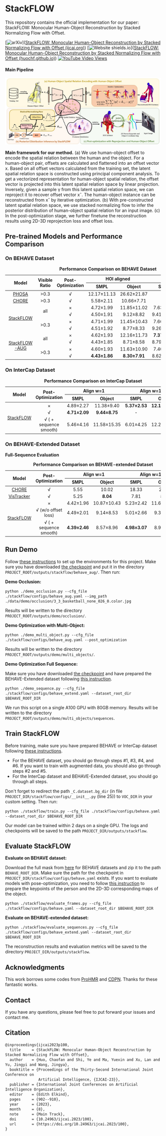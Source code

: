 # StackFLOW

This repository contains the official implementation for our paper: StackFLOW: Monocular Human-Object Reconstruction by Stacked Normalizing Flow with Offset.

[![arXiv](https://img.shields.io/badge/arXiv-NAN-00ff00.svg)]([StackFLOW: Monocular Human-Object Reconstruction by Stacked Normalizing Flow with Offset (ijcai.org)](https://www.ijcai.org/proceedings/2023/0100.pdf)) [![Website shields.io](https://img.shields.io/website-up-down-green-red/http/shields.io.svg)]([StackFLOW: Monocular Human-Object Reconstruction by Stacked Normalizing Flow with Offset (huochf.github.io)](https://huochf.github.io/StackFLOW/)) [<img alt="YouTube Video Views" src="https://img.shields.io/youtube/views/XIMLoLxmTDw?style=plastic">]()

#### Main Pipeline

![pipeline](assets/main_pipeline.jpg)

**Main framework for our method.** (a) We use human-object offset to encode the spatial relation between the human and the object. For a human-object pair, offsets are calculated and flattened into an offset vector x. Based on all offset vectors calculated from the training set, the latent spatial relation space is constructed using principal component analysis. To get a vectorized representation for human-object spatial relation, the offset vector is projected into this latent spatial relation space by linear projection. Inversely, given a sample γ from this latent spatial relation space, we can reproject it to recover offset vector xˆ. The human-object instance can be reconstructed from xˆ by iterative optimization. (b) With pre-constructed latent spatial relation space, we use stacked normalizing flow to infer the posterior distribution of human-object spatial relation for an input image. (c) In the post-optimization stage, we further finetune the reconstruction results using 2D-3D reprojection loss and offset loss.

## Pre-trained Models and Performance Comparison

### On BEHAVE Dataset

<table>
    <caption><b>Performance Comparison on BEHAVE Dataset</b></caption>
    <thead>
        <tr>
            <th rowspan="2", align="center">Model</td>
            <th rowspan="2", align="center">Visible Ratio</td>
            <th rowspan="2", align="center">Post-Optimization</td>
            <th colspan="2", align="center">HOI aligned</td>
            <th colspan="2", align="center">w/o HOI aligned</td>
        </tr>
        <tr>
            <th align="center">SMPL</td>
            <th align="center">Object</td>
            <th align="center">SMPL</td>
            <th align="center">Object</td>
        </tr>
	</thead>
	<tbody>
        <tr>
            <td align="center"><a href="https://arxiv.org/abs/2007.15649">PHOSA</a></td>
            <td align="center">>0.3</td>
            <td align="center">√</td>
            <td align="center">12.17±11.13</td>
            <td align="center">26.62±21.87</td>
            <td align="center">-</td>
            <td align="center">-</td>
        </tr>
        <tr>
            <td align="center"><a href="https://github.com/xiexh20/CHORE">CHORE</a></td>
            <td align="center">>0.3</td>
            <td align="center">√</td>
            <td align="center">5.58±2.11</td>
            <td align="center">10.66±7.71</td>
            <td align="center">-</td>
            <td align="center">-</td>
        </tr>
        <tr>
            <td rowspan="4", align="center"><a href="https://shanghaitecheducn-my.sharepoint.com/:f:/g/personal/huochf_shanghaitech_edu_cn/EvZicj-gCZtKp0DRl6CAYw8BnDyXLQk667uszsLTda8DWA?e=3IDHOe">StackFLOW</a></td>
            <td rowspan="2", align="center">all</td>
            <td align="center">×</td>
            <td align="center">4.72±1.99</td>
            <td align="center">11.85±11.02</td>
            <td align="center">7.63±5.88</td>
            <td align="center">15.71±14.35</td>
        </tr>
        <tr>
            <td align="center">√</td>
            <td align="center">4.50±1.91</td>
            <td align="center">9.12±8.82</td>
            <td align="center">9.41±14.88</td>
            <td align="center">11.15±18.12</td>
        </tr>
        <tr>
            <td rowspan="2", align="center">>0.3</td>
            <td align="center">×</td>
            <td align="center">4.71±1.99</td>
            <td align="center">11.45±10.43</td>
            <td align="center">7.66±5.98</td>
            <td align="center">15.19±13.57</td>
        </tr>
        <tr>
            <td align="center">√</td>
            <td align="center">4.51±1.92</td>
            <td align="center">8.77±8.33</td>
            <td align="center">9.26±15.03</td>
            <td align="center">10.51±17.76</td>
        </tr>
        <tr>
            <td rowspan="4", align="center"><a href="https://shanghaitecheducn-my.sharepoint.com/:f:/g/personal/huochf_shanghaitech_edu_cn/Et9Kvd5ThtZIkG_lCNh0-8sBj2CsI2t3dFuzMryHYR5Tgw?e=RWMcWe">StackFLOW-AUG</a></td>
            <td rowspan="2", align="center">all</td>
            <td align="center">×</td>
            <td align="center">4.62±1.93</td>
            <td align="center">12.16±11.73</td>
            <td align="center"><b>7.37±3.95</b></td>
            <td align="center">16.15±14.85</td>
        </tr>
        <tr>
            <td align="center">√</td>
            <td align="center">4.43±1.85</td>
            <td align="center">8.71±8.58</td>
            <td align="center">8.79±10.74</td>
            <td align="center">10.90±15.17</td>
        </tr>
        <tr>
            <td rowspan="2", align="center">>0.3</td>
            <td align="center">×</td>
            <td align="center">4.60±1.93</td>
            <td align="center">11.63±10.90</td>
            <td align="center">7.40±4.00</td>
            <td align="center">15.49±13.83</td>
        </tr>
        <tr>
            <td align="center">√</td>
            <td align="center"><b>4.43±1.86</b></td>
            <td align="center"><b>8.30±7.91</b></td>
            <td align="center">8.62±10.78</td>
            <td align="center"><b>10.19±14.44</b></td>
        </tr>
    </tbody>
</table> 



### On InterCap Dataset

<table>
    <caption><b>Performance Comparison on InterCap Dataset</b></caption>
    <thead>
        <tr>
            <th rowspan="2", align="center">Model</td>
            <th rowspan="2", align="center">Post-Optimization</td>
            <th colspan="2", align="center">Align w=1</td>
            <th colspan="2", align="center">Align w=10</td>
        </tr>
        <tr>
            <th align="center">SMPL</td>
            <th align="center">Object</td>
            <th align="center">SMPL</td>
            <th align="center">Object</td>
        </tr>
	</thead>
	<tbody>
        <tr>
            <td rowspan="4", align="center"><a href="https://shanghaitecheducn-my.sharepoint.com/:f:/g/personal/huochf_shanghaitech_edu_cn/ElpW_6hPjP5IhIN2yfaZJzsB_gMwcnuEzaVzcFA1r-wQoQ?e=5SVMyw">StackFLOW</a></td>
            <td align="center">×</td>
            <td align="center">4.89±2.27</td>
            <td align="center">11.38±9.40</td>
            <td align="center"><b>5.37±2.53</b></td>
            <td align="center"><b>12.11±10.33</b></td>
        </tr>
        <tr>
            <td align="center">√</td>
            <td align="center"><b>4.71±2.09</b></td>
            <td align="center"><b>9.44±8.75</b></td>
            <td align="center">-</td>
            <td align="center">-</td>
        </tr>
        <tr>
            <td align="center">√ ( + sequence smooth)</td>
            <td align="center">5.46±4.16</td>
            <td align="center">11.58±15.35</td>
            <td align="center">6.01±4.25</td>
            <td align="center">12.21±15.80</td>
        </tr>
    </tbody>
</table> 



### On BEHAVE-Extended Dataset

**Full-Sequence Evaluation**

<table>
    <caption><b>Performance Comparison on BEHAVE-extended Dataset</b></caption>
    <thead>
        <tr>
            <th rowspan="2", align="center">Model</td>
            <th rowspan="2", align="center">Post-Optimization</td>
            <th colspan="2", align="center">Align w=1</td>
            <th colspan="2", align="center">Align w=10</td>
        </tr>
        <tr>
            <th align="center">SMPL</td>
            <th align="center">Object</td>
            <th align="center">SMPL</td>
            <th align="center">Object</td>
        </tr>
	</thead>
	<tbody>
        <tr>
            <td align="center"><a href="https://github.com/xiexh20/CHORE">CHORE</a></td>
            <td align="center">√</td>
            <td align="center">5.55</td>
            <td align="center">10.02</td>
            <td align="center">18.33</td>
            <td align="center">20.32</td>
        </tr>
        <tr>
            <td align="center"><a href="https://github.com/xiexh20/VisTracker">VisTracker</a></td>
            <td align="center">√</td>
            <td align="center">5.25</td>
            <td align="center"><b>8.04</b></td>
            <td align="center">7.81</td>
            <td align="center"><b>8.49</b></td>
        </tr>
        <tr>
            <td rowspan="4", align="center"><a href="https://shanghaitecheducn-my.sharepoint.com/:f:/g/personal/huochf_shanghaitech_edu_cn/ElZkchKPON5CgylrtH-ziFMBn9fF_xs4GizatPGEEH9a6w?e=8NWLzw">StackFLOW</a></td>
            <td align="center">×</td>
            <td align="center">4.42±1.96</td>
            <td align="center">10.87±10.43</td>
            <td align="center">5.23±2.42</td>
            <td align="center">11.64±10.98</td>
        </tr>
        <tr>
            <td align="center">√ (w/o offset loss)</td>
            <td align="center">4.49±2.01</td>
            <td align="center">9.14±8.53</td>
            <td align="center">5.01±2.66</td>
            <td align="center">9.36±8.67</td>
        </tr>
        <tr>
            <td align="center">√ ( + sequence smooth)</td>
            <td align="center"><b>4.39±2.46</b></td>
            <td align="center">8.57±8.96</td>
            <td align="center"><b>4.98±3.07</b></td>
            <td align="center">8.94±9.29</td>
        </tr>
    </tbody>
</table> 



## Run Demo

Follow [these instructions](./docs/SET_UP_ENV.md) to set up the environments for this project. Make sure you have downloaded [the checkpoint](https://shanghaitecheducn-my.sharepoint.com/:f:/g/personal/huochf_shanghaitech_edu_cn/Et9Kvd5ThtZIkG_lCNh0-8sBj2CsI2t3dFuzMryHYR5Tgw?e=RWMcWe) and put it in the directory `PROJECT_ROOT/outputs/stackflow/behave_aug/`. Then run:

**Demo Occlusion:**

```
python ./demo_occlusion.py --cfg_file ./stackflow/configs/behave_aug.yaml --img_path ./data/demo/occlusion/3_3_basketball_none_026_0.color.jpg
```

Results will be written to the directory `PROJECT_ROOT/outputs/demo/occlusion/`.

**Demo Optimization with Multi-Object:**

```
python ./demo_multi_object.py --cfg_file ./stackflow/configs/behave_aug.yaml --post_optimization
```

Results will be written to the directory `PROJECT_ROOT/outputs/demo/multi_objects/`.

**Demo Optimization Full Sequence:**

Make sure you have downloaded [the checkpoint](https://shanghaitecheducn-my.sharepoint.com/:f:/g/personal/huochf_shanghaitech_edu_cn/ElZkchKPON5CgylrtH-ziFMBn9fF_xs4GizatPGEEH9a6w?e=8NWLzw) and have prepared the BEHAVE-Extended dataset following [this instruction](docs/DATA_PRE.md). 

```
python ./demo_sequence.py --cfg_file ./stackflow/configs/behave_extend.yaml --dataset_root_dir $BEHAVE_ROOT_DIR
```

We run this script on a single A100 GPU with 80GB memory. Results will be written to the directory `PROJECT_ROOT/outputs/demo/multi_objects/sequences`.

## Train StackFLOW

Before training, make sure you have prepared BEHAVE or InterCap dataset following [these instructions](./docs/DATA_PRE.md). 

* For the BEHAVE dataset, you should go through steps #1, #3, #4, and #6. If you want to train with augmented data, you should also go through steps #2 and #5.
* For the InterCap dataset and BEHAVE-Extended dataset, you should go through all steps.

Don't forget to redirect the path `_C.dataset.bg_dir` (in file `PROJECT_DIR/stackflow/configs/__init__.py` (line 25)) to `VOC_DIR` in your custom setting. Then run:

```
python ./stackflow/train.py --cfg_file ./stackflow/configs/behave.yaml --dataset_root_dir $BEHAVE_ROOT_DIR
```

Our model can be trained within 2 days on a single GPU. The logs and checkpoints will be saved to the path `PROJECT_DIR/outputs/stackflow`.

## Evaluate StackFLOW

**Evaluate on BEHAVE dataset:**

Download the full mask from [here](https://datasets.d2.mpi-inf.mpg.de/cvpr22behave/behave-test-object-fullmask.zip) for BEHAVE datasets and zip it to the path `BEHAVE_ROOT_DIR`. Make sure the path for the checkpoint in `PROJECT_DIR/stackflow/configs/behave.yaml` exists. If you want to evaluate models with pose-optimization, you need to follow [this instruction](./docs/DEPENDENCIES.md) to prepare the keypoints of the person and the 2D-3D corresponding maps of the object.

```
python ./stackflow/evaluate_frames.py --cfg_file ./stackflow/configs/behave.yaml --dataset_root_dir $BEHAVE_ROOT_DIR
```

**Evaluate on BEHAVE-extended dataset:**

```
python ./stackflow/evaluate_sequences.py --cfg_file ./stackflow/configs/behave_extend.yaml --dataset_root_dir $BEHAVE_ROOT_DIR
```

The reconstruction results and evaluation metrics will be saved to the directory `PROJECT_DIR/outputs/stackflow`.

## Acknowledgments

This work borrows some codes from [ProHMR](https://github.com/nkolot/ProHMR) and [CDPN](https://github.com/LZGMatrix/CDPN_ICCV2019_ZhigangLi). Thanks for these fantastic works. 

## Contact

If you have any questions, please feel free to put forward your issues and contact me.

## Citation

```
@inproceedings{ijcai2023p100,
  title     = {StackFLOW: Monocular Human-Object Reconstruction by Stacked Normalizing Flow with Offset},
  author    = {Huo, Chaofan and Shi, Ye and Ma, Yuexin and Xu, Lan and Yu, Jingyi and Wang, Jingya},
  booktitle = {Proceedings of the Thirty-Second International Joint Conference on
               Artificial Intelligence, {IJCAI-23}},
  publisher = {International Joint Conferences on Artificial Intelligence Organization},
  editor    = {Edith Elkind},
  pages     = {902--910},
  year      = {2023},
  month     = {8},
  note      = {Main Track},
  doi       = {10.24963/ijcai.2023/100},
  url       = {https://doi.org/10.24963/ijcai.2023/100},
}
```


